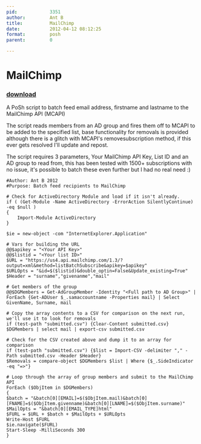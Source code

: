 ```yaml
---
pid:            3351
author:         Ant B
title:          MailChimp 
date:           2012-04-12 08:12:25
format:         posh
parent:         0

---
```


# MailChimp 

### [download](//scripts/3351.ps1)

A PoSh script to batch feed email address, firstname and lastname to the MailChimp API (MCAPI)

The script reads members from an AD group and fires them off to MCAPI to be added to the specified list, base functionality for removals is provided although there is a glitch with MCAPI's removesubscription method, if this ever gets resolved I'll update and repost.

The script requires 3 parameters, Your MailChimp API Key, List ID and an AD group to read from, this has been tested with 1500+ subscriptions with no issue, it's possible to batch these even further but I had no real need :)

```posh
#Author: Ant B 2012
#Purpose: Batch feed recipients to MailChimp

# Check for ActiveDirectory Module and load if it isn't already.
if ( (Get-Module -Name ActiveDirectory -ErrorAction SilentlyContinue) -eq $null )
{
    Import-Module ActiveDirectory
}

$ie = new-object -com "InternetExplorer.Application"

# Vars for building the URL
@@$apikey = "<Your API Key>"
@@$listid = "<Your list ID>"
$URL = "https://us4.api.mailchimp.com/1.3/?output=xml&method=listBatchSubscribe&apikey=$apikey"
$URLOpts = "&id=$($listid)&double_optin=False&Update_existing=True"
$Header = "surname","givenanme","mail"

# Get members of the group
@@$DGMembers = Get-AdGroupMember -Identity "<Full path to AD Group>" | ForEach {Get-ADUser $_.samaccountname -Properties mail} | Select GivenName, Surname, mail

# Copy the array contents to a CSV for comparison on the next run, we'll use it to look for removals
if (test-path "submitted.csv") {Clear-Content submitted.csv}
$DGMembers | select mail | export-csv submitted.csv

# Check for the CSV created above and dump it to an array for comparison
if (test-path "submitted.csv") {$list = Import-CSV -delimiter "," -Path submitted.csv -Header $Header}
$Removals = compare-object $DGMembers $list | Where {$_.SideIndicator -eq "=>"}

# Loop through the array of group members and submit to the MailChimp API
ForEach ($ObjItem in $DGMembers)
{
$batch = "&batch[0][EMAIL]=$($ObjItem.mail)&batch[0][FNAME]=$($ObjItem.givenname)&batch[0][LNAME]=$($ObjItem.surname)"
$MailOpts = "&batch[0][EMAIL_TYPE]html"
$FURL = $URL + $batch + $MailOpts + $URLOpts
Write-Host $FURL
$ie.navigate($FURL)
Start-Sleep -MilliSeconds 300
}

```
